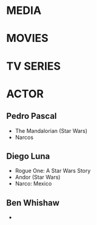 # MEDIA

# MOVIES


# TV SERIES


# ACTOR
## Pedro Pascal
- The Mandalorian (Star Wars)
- Narcos
## Diego Luna
- Rogue One: A Star Wars Story
- Andor (Star Wars)
- Narco: Mexico
## Ben Whishaw
- 
